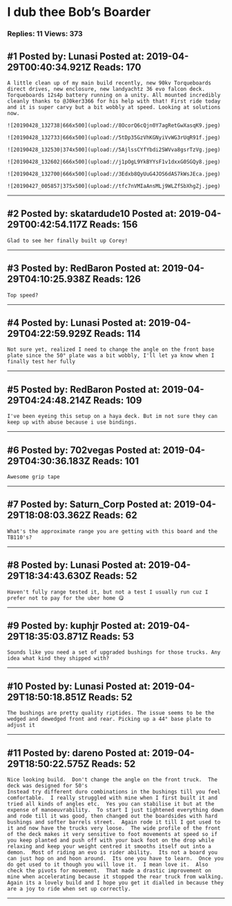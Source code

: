 # I dub thee Bob&rsquo;s Boarder

### Replies: 11 Views: 373

## \#1 Posted by: Lunasi Posted at: 2019-04-29T00:40:34.921Z Reads: 170

```
A little clean up of my main build recently, new 90kv Torqueboards direct drives, new enclosure, new landyachtz 36 evo falcon deck. Torqueboards 12s4p battery running on a unity. All mounted incredibly cleanly thanks to @J0ker3366 for his help with that! First ride today and it is super carvy but a bit wobbly at speed. Looking at solutions now. 

![20190428_132738|666x500](upload://8OcorQ6cQjn0Y7agRetGwXasqK9.jpeg) 

![20190428_132733|666x500](upload://5tDp35GzVhKGNyiVvWG3rUqR91f.jpeg) 

![20190428_132530|374x500](upload://5AjlssCYfYbdi2SWVva8gsrTzVg.jpeg)

![20190428_132602|666x500](upload://j1pOgL9YkBYYsF1v1dxxG0SGQy8.jpeg)

![20190428_132700|666x500](upload://3Edxb8QyUuG4JOS6dAS7kWsJEca.jpeg) 

![20190427_005857|375x500](upload://tfc7nVMIaAnsMLj9WLZfSbXhgZj.jpeg)
```

---
## \#2 Posted by: skatardude10 Posted at: 2019-04-29T00:42:54.117Z Reads: 156

```
Glad to see her finally built up Corey!
```

---
## \#3 Posted by: RedBaron Posted at: 2019-04-29T04:10:25.938Z Reads: 126

```
Top speed?
```

---
## \#4 Posted by: Lunasi Posted at: 2019-04-29T04:22:59.929Z Reads: 114

```
Not sure yet, realized I need to change the angle on the front base plate since the 50° plate was a bit wobbly, I'll let ya know when I finally test her fully
```

---
## \#5 Posted by: RedBaron Posted at: 2019-04-29T04:24:48.214Z Reads: 109

```
I've been eyeing this setup on a haya deck. But im not sure they can keep up with abuse because i use bindings.
```

---
## \#6 Posted by: 702vegas Posted at: 2019-04-29T04:30:36.183Z Reads: 101

```
Awesome grip tape
```

---
## \#7 Posted by: Saturn_Corp Posted at: 2019-04-29T18:08:03.362Z Reads: 62

```
What's the approximate range you are getting with this board and the TB110's?
```

---
## \#8 Posted by: Lunasi Posted at: 2019-04-29T18:34:43.630Z Reads: 52

```
Haven't fully range tested it, but not a test I usually run cuz I prefer not to pay for the uber home 😋
```

---
## \#9 Posted by: kuphjr Posted at: 2019-04-29T18:35:03.871Z Reads: 53

```
Sounds like you need a set of upgraded bushings for those trucks. Any idea what kind they shipped with?
```

---
## \#10 Posted by: Lunasi Posted at: 2019-04-29T18:50:18.851Z Reads: 52

```
The bushings are pretty quality riptides. The issue seems to be the wedged and dewedged front and rear. Picking up a 44° base plate to adjust it
```

---
## \#11 Posted by: dareno Posted at: 2019-04-29T18:50:22.575Z Reads: 52

```
Nice looking build.  Don't change the angle on the front truck.  The deck was designed for 50's  
Instead try different duro combinations in the bushings till you feel comfortable.  I really struggled with mine when I first built it and tried all kinds of angles etc.  Yes you can stabilise it but at the expense of manoeuvrability.  To start I just tightened everything down and rode till it was good, then changed out the boardsides with hard bushings and softer barrels street.  Again rode it till I got used to it and now have the trucks very loose.  The wide profile of the front of the deck makes it very sensitive to foot movements at speed so if you keep planted and push off with your back foot on the drop while relaxing and keep your weight centred it smooths itself out into a demon.  Most of riding an evo is rider ability.  Its not a board you can just hop on and hoon around.  Its one you have to learn.  Once you do get used to it though you will love it.  I mean love it.  Also check the pivots for movement.  That made a drastic improvement on mine when accelerating because it stopped the rear truck from walking.  Again its a lovely build and I hope you get it dialled in because they are a joy to ride when set up correctly.
```

---
